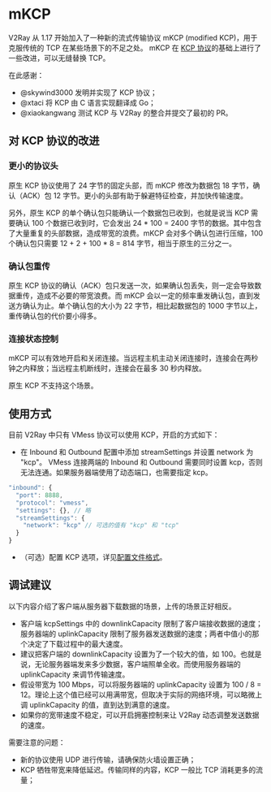 # mKCP

V2Ray 从 1.17 开始加入了一种新的流式传输协议 mKCP (modified KCP)，用于克服传统的 TCP 在某些场景下的不足之处。
mKCP 在 [KCP 协议](https://github.com/skywind3000/kcp)的基础上进行了一些改进，可以无缝替换 TCP。

在此感谢：
* @skywind3000 发明并实现了 KCP 协议；
* @xtaci 将 KCP 由 C 语言实现翻译成 Go；
* @xiaokangwang 测试 KCP 与 V2Ray 的整合并提交了最初的 PR。
 
## 对 KCP 协议的改进
### 更小的协议头
原生 KCP 协议使用了 24 字节的固定头部，而 mKCP 修改为数据包 18 字节，确认（ACK）包 12 字节。更小的头部有助于躲避特征检查，并加快传输速度。

另外，原生 KCP 的单个确认包只能确认一个数据包已收到，也就是说当 KCP 需要确认 100 个数据已收到时，它会发出 24 * 100 = 2400 字节的数据。其中包含了大量重复的头部数据，造成带宽的浪费。mKCP 会对多个确认包进行压缩，100 个确认包只需要 12 + 2 + 100 * 8 = 814 字节，相当于原生的三分之一。

### 确认包重传
原生 KCP 协议的确认（ACK）包只发送一次，如果确认包丢失，则一定会导致数据重传，造成不必要的带宽浪费。而 mKCP 会以一定的频率重发确认包，直到发送方确认为止。单个确认包的大小为 22 字节，相比起数据包的 1000 字节以上，重传确认包的代价要小得多。

### 连接状态控制
mKCP 可以有效地开启和关闭连接。当远程主机主动关闭连接时，连接会在两秒钟之内释放；当远程主机断线时，连接会在最多 30 秒内释放。

原生 KCP 不支持这个场景。

## 使用方式
目前 V2Ray 中只有 VMess 协议可以使用 KCP，开启的方式如下：

* 在 Inbound 和 Outbound 配置中添加 streamSettings 并设置 network 为 "kcp"。
VMess 连接两端的 Inbound 和 Outbound 需要同时设置 kcp，否则无法连通。如果服务器端使用了动态端口，也需要指定 kcp。

```javascript
"inbound": {
  "port": 8888,
  "protocol": "vmess",
  "settings": {}, // 略
  "streamSettings": {
    "network": "kcp" // 可选的值有 "kcp" 和 "tcp"
  }
}
```

* （可选）配置 KCP 选项，详见[配置文件格式](../chapter_02/01_overview.md)。

## 调试建议
以下内容介绍了客户端从服务器下载数据的场景，上传的场景正好相反。
* 客户端 kcpSettings 中的 downlinkCapacity 限制了客户端接收数据的速度；服务器端的 uplinkCapacity 限制了服务器发送数据的速度；两者中值小的那个决定了下载过程中的最大速度。
* 建议把客户端的 downlinkCapacity 设置为了一个较大的值，如 100。也就是说，无论服务器端发来多少数据，客户端照单全收。而使用服务器端的 uplinkCapacity 来调节传输速度。
* 假设带宽为 100 Mbps，可以将服务器端的 uplinkCapacity 设置为 100 / 8 = 12。理论上这个值已经可以用满带宽，但取决于实际的网络环境，可以略微上调 uplinkCapacity 的值，直到达到满意的速度。
* 如果你的宽带速度不稳定，可以开启拥塞控制来让 V2Ray 动态调整发送数据的速度。

需要注意的问题：
* 新的协议使用 UDP 进行传输，请确保防火墙设置正确；
* KCP 牺牲带宽来降低延迟。传输同样的内容，KCP 一般比 TCP 消耗更多的流量；

